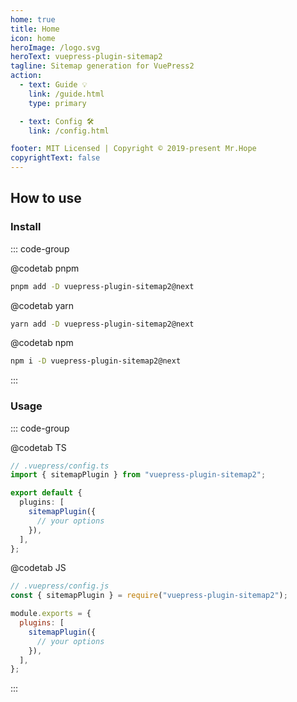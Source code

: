 ```yaml
---
home: true
title: Home
icon: home
heroImage: /logo.svg
heroText: vuepress-plugin-sitemap2
tagline: Sitemap generation for VuePress2
action:
  - text: Guide 💡
    link: /guide.html
    type: primary

  - text: Config 🛠
    link: /config.html

footer: MIT Licensed | Copyright © 2019-present Mr.Hope
copyrightText: false
---
```


## How to use

### Install

::: code-group

@codetab pnpm

```bash
pnpm add -D vuepress-plugin-sitemap2@next
```

@codetab yarn

```bash
yarn add -D vuepress-plugin-sitemap2@next
```

@codetab npm

```bash
npm i -D vuepress-plugin-sitemap2@next
```

:::

### Usage

::: code-group

@codetab TS

```ts
// .vuepress/config.ts
import { sitemapPlugin } from "vuepress-plugin-sitemap2";

export default {
  plugins: [
    sitemapPlugin({
      // your options
    }),
  ],
};
```

@codetab JS

```js
// .vuepress/config.js
const { sitemapPlugin } = require("vuepress-plugin-sitemap2");

module.exports = {
  plugins: [
    sitemapPlugin({
      // your options
    }),
  ],
};
```

:::
